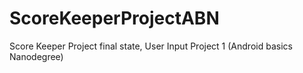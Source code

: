 # ScoreKeeperProjectABN
Score Keeper Project final state, User Input Project 1 (Android basics Nanodegree)
